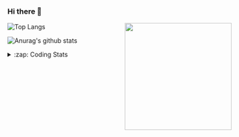 ### Hi there 👋

<!--
**tao8687/tao8687** is a ✨ _special_ ✨ repository because its `README.md` (this file) appears on your GitHub profile.

Here are some ideas to get you started:

- 🔭 I’m currently working on ...
- 🌱 I’m currently learning ...
- 👯 I’m looking to collaborate on ...
- 🤔 I’m looking for help with ...
- 💬 Ask me about ...
- 📫 How to reach me: ...
- 😄 Pronouns: ...
- ⚡ Fun fact: ...
-->

<img align='right' src="https://media.giphy.com/media/M9gbBd9nbDrOTu1Mqx/giphy.gif" width="240">

  
![Top Langs](https://github-readme-stats.vercel.app/api/top-langs/?username=tao8687&layout=compact&title_color=23238E&text_color=A67D3D)

![Anurag's github stats](https://github-readme-stats.vercel.app/api?username=tao8687&show_icons=true&&text_color=A67D3D&title_color=23238E&show_icons=false&count_private=true&hide=stars)

<details>
  <summary>:zap: Coding Stats</summary>
  <br>
    
<!--START_SECTION:waka-->

```text
From: 02 November 2022 - To: 09 November 2022

C          16 hrs 42 mins  ███████████████████▒░░░░░   77.59 %
Python     2 hrs 22 mins   ██▓░░░░░░░░░░░░░░░░░░░░░░   10.99 %
Markdown   1 hr 30 mins    █▓░░░░░░░░░░░░░░░░░░░░░░░   06.99 %
Text       36 mins         ▓░░░░░░░░░░░░░░░░░░░░░░░░   02.80 %
C++        18 mins         ▒░░░░░░░░░░░░░░░░░░░░░░░░   01.46 %
Bash       1 min           ░░░░░░░░░░░░░░░░░░░░░░░░░   00.09 %
```

<!--END_SECTION:waka-->
</details>
